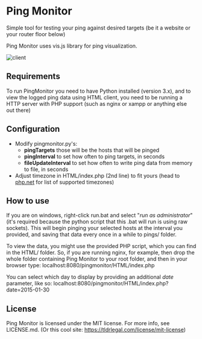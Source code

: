 Ping Monitor
==============

Simple tool for testing your ping against desired targets (be it a website or your router floor below)

Ping Monitor uses vis.js library for ping visualization.

![client](http://i.imgur.com/w8EMBIO.png)

Requirements
--------------

To run PingMonitor you need to have Python installed (version 3.x), and to view the logged ping data using HTML client, you need to be running a HTTP server with PHP support (such as nginx or xampp or anything else out there)

Configuration
--------------

- Modify pingmonitor.py's:
	- **pingTargets** those will be the hosts that will be pinged
	- **pingInterval** to set how often to ping targets, in seconds
	- **fileUpdateInterval** to set how often to write ping data from memory to file, in seconds
- Adjust timezone in HTML/index.php (2nd line) to fit yours (head to [php.net](http://php.net/manual/en/timezones.php) for list of supported timezones)

How to use
--------------

If you are on windows, right-click run.bat and select "*run as administrator*" (it's required because the python script that this .bat will run is using raw sockets). This will begin pinging your selected hosts at the interval you provided, and saving that data every once in a while to pings/ folder.

To view the data, you might use the provided PHP script, which you can find in the HTML/ folder. So, if you are running nginx, for example, then drop the whole folder containing Ping Monitor to your root folder, and then in your browser type: localhost:8080/pingmonitor/HTML/index.php

You can select which day to display by providing an additional *date* parameter, like so: localhost:8080/pingmonitor/HTML/index.php?date=2015-01-30

License
--------------

Ping Monitor is licensed under the MIT license. For more info, see LICENSE.md. (Or this cool site: https://tldrlegal.com/license/mit-license)